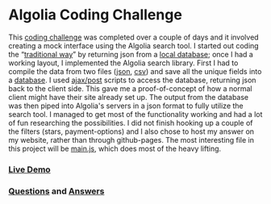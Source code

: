 # Algolia Coding Challenge
This [coding challenge](https://github.com/algolia/solutions-hiring-assignment) was completed over a couple of days and it involved creating a mock interface using the Algolia search tool. I started out coding the “[traditional way](https://github.com/mathew-fleisch/algolia-coding-challenge/blob/e9b759169802da8cceb75382b5de52de0e732fb8/inc/js/main.js#L181)” by returning json from a [local database](https://github.com/mathew-fleisch/algolia-coding-challenge/blob/master/scripts/db.sql); once I had a working layout, I implemented the Algolia search library. First I had to compile the data from two files ([json](https://github.com/mathew-fleisch/algolia-coding-challenge/blob/master/scripts/import_json.php), [csv](https://github.com/mathew-fleisch/algolia-coding-challenge/blob/master/scripts/import_csv.php)) and save all the unique fields into a [database](https://github.com/mathew-fleisch/algolia-coding-challenge/blob/master/scripts/db.sql). I used [ajax/post](https://github.com/mathew-fleisch/algolia-coding-challenge/blob/master/inc/actions.php) scripts to access the database, returning json back to the client side. This gave me a proof-of-concept of how a normal client might have their site already set up. The output from the database was then piped into Algolia's servers in a json format to fully utilize the search tool. I managed to get most of the functionality working and had a lot of fun researching the possibilities. I did not finish hooking up a couple of the filters (stars, payment-options) and I also chose to host my answer on my website, rather than through github-pages. The most interesting file in this project will be [main.js](https://github.com/mathew-fleisch/algolia-coding-challenge/blob/master/inc/js/main.js), which does most of the heavy lifting.


### [Live Demo](http://mathewfleisch.com/algolia/MathewFleisch/index.html)
### [Questions](https://raw.githubusercontent.com/algolia/solutions-hiring-assignment/master/customer-questions.md) and [Answers](https://raw.githubusercontent.com/mathew-fleisch/algolia-coding-challenge/master/qa.txt)
